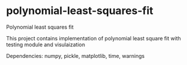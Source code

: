 # polynomial-least-squares-fit
Polynomial least squares fit

This project contains implementation of polynomial least square fit with testing module and visulaization

Dependencies: numpy, pickle, matplotlib, time, warnings

